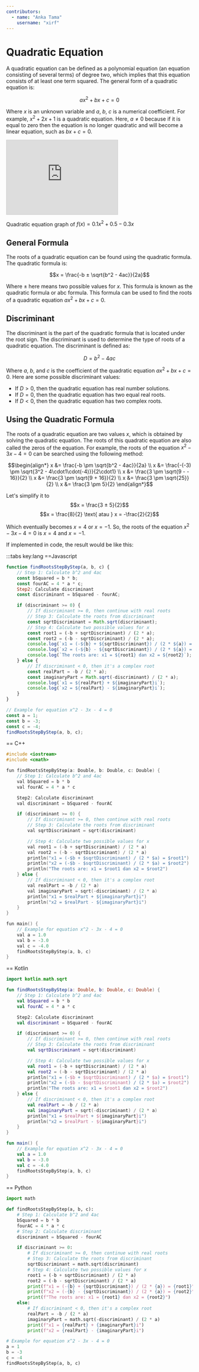 ```yaml
---
contributors:
  - name: "Anka Tama"
    username: "xirf"
---
```


# Quadratic Equation

A quadratic equation can be defined as a polynomial equation (an equation consisting of several terms) of degree two,
which implies that this equation consists of at least one term squared. The general form of a quadratic equation is:

$$ax^2 + bx + c = 0$$

Where $x$ is an unknown variable and $a$, $b$, $c$ is a numerical coefficient. For example, $x^2 + 2x +1$ is a quadratic equation.
Here, $a ≠ 0$ because if it is equal to zero then the equation is no longer quadratic and will become a linear equation, such as $bx + c = 0$.

<iframe src="https://www.desmos.com/calculator/4pk6cxq51f?embed" width="300" height="200" class="mx-auto w-full" style="border: 1px solid #ccc" frameborder=0></iframe>
<div class="text-center text-sm text-gray-500">

Quadratic equation graph of $f(x) = 0.1x^2 + 0.5 - 0.3x$

</div>

## General Formula

The roots of a quadratic equation can be found using the quadratic formula. The quadratic formula is:

$$x = \frac{-b ± \sqrt{b^2 - 4ac}}{2a}$$

Where $±$ here means two possible values ​​for $x$.
This formula is known as the quadratic formula or abc formula.
This formula can be used to find the roots of a quadratic equation $ax^2 + bx + c = 0$.

## Discriminant

The discriminant is the part of the quadratic formula that is located under the root sign.
The discriminant is used to determine the type of roots of a quadratic equation. The discriminant is defined as:

$$D = b^2 - 4ac$$

Where $a$, $b$, and $c$ is the coefficient of the quadratic equation $ax^2 + bx + c = 0$.
Here are some possible discriminant values:

-   If $D > 0$, then the quadratic equation has real number solutions.
-   If $D = 0$, then the quadratic equation has two equal real roots.
-   If $D < 0$, then the quadratic equation has two complex roots.

## Using the Quadratic Formula

The roots of a quadratic equation are two values $x$, which is obtained by solving the quadratic equation.
The roots of this quadratic equation are also called the zeros of the equation.
For example, the roots of the equation $x^2 - 3x - 4 = 0$ can be searched using the following method:

$$\begin{align*}
x &= \frac{-b \pm \sqrt{b^2 - 4ac}}{2a} \\
x &= \frac{-(-3) \pm \sqrt{3^2 - 4\cdot1\cdot(-4)}}{2\cdot1} \\
x &= \frac{3 \pm \sqrt{9 - - 16}}{2} \\
x &= \frac{3 \pm \sqrt{9 + 16}}{2} \\
x &= \frac{3 \pm \sqrt{25}}{2} \\
x &= \frac{3 \pm 5}{2}
\end{align*}$$

Let's simplify it to
$$x = \frac{3 ± 5}{2}$$
$$x = \frac{8}{2} \text{ atau } x = -\frac{2}{2}$$

Which eventually becomes $x = 4$ or $x = -1$. So, the roots of the equation $x^2 - 3x - 4 = 0$ is $x = 4$ and $x = -1$.

If implemented in code, the result would be like this:

:::tabs key:lang
==Javascript

```js
function findRootsStepByStep(a, b, c) {
	// Step 1: Calculate b^2 and 4ac
	const bSquared = b * b;
	const fourAC = 4 * a * c;
	Step2: Calculate discriminant
	const discriminant = bSquared - fourAC;

	if (discriminant >= 0) {
		// If discriminant >= 0, then continue with real roots
		// Step 3: Calculate the roots from discriminant
		const sqrtDiscriminant = Math.sqrt(discriminant);
		// Step 4: Calculate two possible values for x
		const root1 = (-b + sqrtDiscriminant) / (2 * a);
		const root2 = (-b - sqrtDiscriminant) / (2 * a);
		console.log(`x1 = (-${b} + ${sqrtDiscriminant}) / (2 * ${a}) = ${root1}`);
		console.log(`x2 = (-${b} - ${sqrtDiscriminant}) / (2 * ${a}) = ${root2}`);
		console.log(`The roots are: x1 = ${root1} dan x2 = ${root2}`);
	} else {
		// If discriminant < 0, then it's a complex root
		const realPart = -b / (2 * a);
		const imaginaryPart = Math.sqrt(-discriminant) / (2 * a);
		console.log(`x1 = ${realPart} + ${imaginaryPart}i`);
		console.log(`x2 = ${realPart} - ${imaginaryPart}i`);
	}
}

// Example for equation x^2 - 3x - 4 = 0
const a = 1;
const b = -3;
const c = -4;
findRootsStepByStep(a, b, c);
```

== C++

```cpp
#include <iostream>
#include <cmath>

fun findRootsStepByStep(a: Double, b: Double, c: Double) {
    // Step 1: Calculate b^2 and 4ac
    val bSquared = b * b
    val fourAC = 4 * a * c

    Step2: Calculate discriminant
    val discriminant = bSquared - fourAC

    if (discriminant >= 0) {
        // If discriminant >= 0, then continue with real roots
        // Step 3: Calculate the roots from discriminant
        val sqrtDiscriminant = sqrt(discriminant)

        // Step 4: Calculate two possible values for x
        val root1 = (-b + sqrtDiscriminant) / (2 * a)
        val root2 = (-b - sqrtDiscriminant) / (2 * a)
        println("x1 = (-$b + $sqrtDiscriminant) / (2 * $a) = $root1")
        println("x2 = (-$b - $sqrtDiscriminant) / (2 * $a) = $root2")
        println("The roots are: x1 = $root1 dan x2 = $root2")
    } else {
        // If discriminant < 0, then it's a complex root
        val realPart = -b / (2 * a)
        val imaginaryPart = sqrt(-discriminant) / (2 * a)
        println("x1 = $realPart + ${imaginaryPart}i")
        println("x2 = $realPart - ${imaginaryPart}i")
    }
}

fun main() {
    // Example for equation x^2 - 3x - 4 = 0
    val a = 1.0
    val b = -3.0
    val c = -4.0
    findRootsStepByStep(a, b, c)
}

```

== Kotlin

```kotlin
import kotlin.math.sqrt

fun findRootsStepByStep(a: Double, b: Double, c: Double) {
    // Step 1: Calculate b^2 and 4ac
    val bSquared = b * b
    val fourAC = 4 * a * c

    Step2: Calculate discriminant
    val discriminant = bSquared - fourAC

    if (discriminant >= 0) {
        // If discriminant >= 0, then continue with real roots
        // Step 3: Calculate the roots from discriminant
        val sqrtDiscriminant = sqrt(discriminant)

        // Step 4: Calculate two possible values for x
        val root1 = (-b + sqrtDiscriminant) / (2 * a)
        val root2 = (-b - sqrtDiscriminant) / (2 * a)
        println("x1 = (-$b + $sqrtDiscriminant) / (2 * $a) = $root1")
        println("x2 = (-$b - $sqrtDiscriminant) / (2 * $a) = $root2")
        println("The roots are: x1 = $root1 dan x2 = $root2")
    } else {
        // If discriminant < 0, then it's a complex root
        val realPart = -b / (2 * a)
        val imaginaryPart = sqrt(-discriminant) / (2 * a)
        println("x1 = $realPart + ${imaginaryPart}i")
        println("x2 = $realPart - ${imaginaryPart}i")
    }
}

fun main() {
    // Example for equation x^2 - 3x - 4 = 0
    val a = 1.0
    val b = -3.0
    val c = -4.0
    findRootsStepByStep(a, b, c)
}
```
== Python
``` python
import math

def findRootsStepByStep(a, b, c):
	# Step 1: Calculate b^2 and 4ac
	bSquared = b * b
	fourAC = 4 * a * c
	# Step 2: Calculate discriminant
	discriminant = bSquared - fourAC

	if discriminant >= 0:
		# If discriminant >= 0, then continue with real roots
		# Step 3: Calculate the roots from discriminant
		sqrtDiscriminant = math.sqrt(discriminant)
		# Step 4: Calculate two possible values for x
		root1 = (-b + sqrtDiscriminant) / (2 * a)
		root2 = (-b - sqrtDiscriminant) / (2 * a)
		print(f"x1 = (-{b} + {sqrtDiscriminant}) / (2 * {a}) = {root1}")
		print(f"x2 = (-{b} - {sqrtDiscriminant}) / (2 * {a}) = {root2}")
		print(f"The roots are: x1 = {root1} dan x2 = {root2}")
	else:
		# If discriminant < 0, then it's a complex root
		realPart = -b / (2 * a)
		imaginaryPart = math.sqrt(-discriminant) / (2 * a)
		print(f"x1 = {realPart} + {imaginaryPart}i")
		print(f"x2 = {realPart} - {imaginaryPart}i")

# Example for equation x^2 - 3x - 4 = 0
a = 1
b = -3
c = -4
findRootsStepByStep(a, b, c)
```
